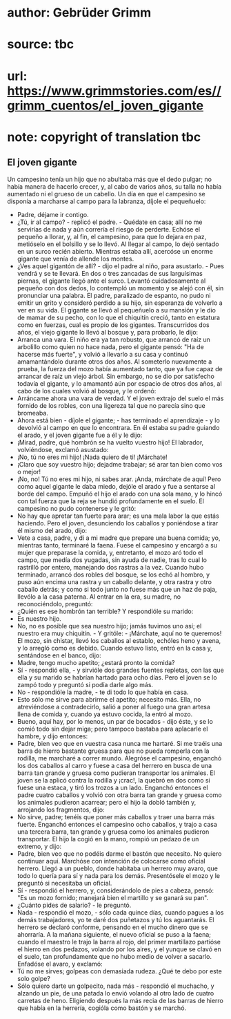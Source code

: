 # author: Gebrüder Grimm
# source: tbc
# url: https://www.grimmstories.com/es//grimm_cuentos/el_joven_gigante
# note: copyright of translation tbc

## El joven gigante 

Un campesino tenía un hijo que no abultaba más que el dedo pulgar; no
había manera de hacerlo crecer, y, al cabo de varios años, su talla no
había aumentado ni el grueso de un cabello. Un día en que el campesino
se disponía a marcharse al campo para la labranza, díjole el
pequeñuelo:
- Padre, déjame ir contigo.
- ¿Tú, ir al campo? - replicó el padre. - Quédate en casa; allí no me
servirías de nada y aún correría el riesgo de perderte.
Echóse el pequeño a llorar, y, al fin, el campesino, para que lo dejara
en paz, metióselo en el bolsillo y se lo llevó. Al llegar al campo, lo
dejó sentado en un surco recién abierto. Mientras estaba allí, acercóse
un enorme gigante que venía de allende los montes.
- ¿Ves aquel gigantón de allí? - dijo el padre al niño, para
asustarlo. - Pues vendrá y se te llevará.
En dos o tres zancadas de sus larguísimas piernas, el gigante llegó ante
el surco. Levantó cuidadosamente al pequeño con dos dedos, lo contempló
un momento y se alejó con él, sin pronunciar una palabra. El padre,
paralizado de espanto, no pudo ni emitir un grito y consideró perdido a
su hijo, sin esperanza de volverlo a ver en su vida.
El gigante se llevó al pequeñuelo a su mansión y le dio de mamar de su
pecho, con lo que el chiquitín creció, tanto en estatura como en
fuerzas, cual es propio de los gigantes. Transcurridos dos años, el
viejo gigante lo llevó al bosque y, para probarlo, le dijo:
- Arranca una vara.
El niño era ya tan robusto, que arrancó de raíz un arbolillo como quien
no hace nada, pero el gigante pensó: "Ha de hacerse más fuerte", y
volvió a llevarlo a su casa y continuó amamantándolo durante otros dos
años. Al someterlo nuevamente a prueba, la fuerza del mozo había
aumentado tanto, que ya fue capaz de arrancar de raíz un viejo árbol.
Sin embargo, no se dio por satisfecho todavía el gigante, y lo amamantó
aún por espacio de otros dos años, al cabo de los cuales volvió al
bosque, y le ordenó:
- Arráncame ahora una vara de verdad.
Y el joven extrajo del suelo el más fornido de los robles, con una
ligereza tal que no parecía sino que bromeaba.
- Ahora está bien - díjole el gigante; - has terminado el aprendizaje -
y lo devolvió al campo en que lo encontrara. En él estaba su padre
guiando el arado, y el joven gigante fue a él y le dijo:
- ¡Mirad, padre, qué hombrón se ha vuelto vuestro hijo!
El labrador, volviéndose, exclamó asustado:
- ¡No, tú no eres mi hijo! ¡Nada quiero de ti! ¡Márchate!
- ¡Claro que soy vuestro hijo; dejadme trabajar; sé arar tan bien como
vos o mejor!
- ¡No, no! Tú no eres mi hijo, ni sabes arar. ¡Anda, márchate de aquí!
Pero como aquel gigante le daba miedo, dejóle el arado y fue a sentarse
al borde del campo. Empuñó el hijo el arado con una sola mano, y lo
hincó con tal fuerza que la reja se hundió profundamente en el suelo. El
campesino no pudo contenerse y le gritó:
- No hay que apretar tan fuerte para arar; es una mala labor la que
estás haciendo.
Pero el joven, desunciendo los caballos y poniéndose a tirar él mismo
del arado, dijo:
- Vete a casa, padre, y di a mi madre que prepare una buena comida; yo,
mientras tanto, terminaré la faena.
Fuese el campesino y encargó a su mujer que preparase la comida, y,
entretanto, el mozo aró todo el campo, que medía dos yugadas, sin ayuda
de nadie, tras lo cual lo rastrilló por entero, manejando dos rastras a
la vez. Cuando hubo terminado, arrancó dos robles del bosque, se los
echó al hombro, y puso aún encima una rastra y un caballo delante, y
otra rastra y otro caballo detrás; y como si todo junto no fuese más que
un haz de paja, llevólo a la casa paterna. Al entrar en la era, su
madre, no reconociéndolo, preguntó:
- ¿Quién es ese hombrón tan terrible?
Y respondióle su marido:
- Es nuestro hijo.
- No, no es posible que sea nuestro hijo; jamás tuvimos uno así; el
nuestro era muy chiquitín. - Y gritóle: - ¡Márchate, aquí no te
queremos!
El mozo, sin chistar, llevó los caballos al establo, echóles heno y
avena, y lo arregló como es debido. Cuando estuvo listo, entró en la
casa y, sentándose en el banco, dijo:
- Madre, tengo mucho apetito; ¿estará pronto la comida?
- Sí - respondió ella, - y sirvióle dos grandes fuentes repletas, con
las que ella y su marido se habrían hartado para ocho días. Pero el
joven se lo zampó todo y preguntó si podía darle algo más.
- No - respondióle la madre, - te di todo lo que había en casa.
- Esto sólo me sirve para abrirme el apetito; necesito más.
Ella, no atreviéndose a contradecirlo, salió a poner al fuego una gran
artesa llena de comida y, cuando ya estuvo cocida, la entró al mozo.
- Bueno, aquí hay, por lo menos, un par de bocados - dijo éste, y se lo
comió todo sin dejar miga; pero tampoco bastaba para aplacarle el
hambre, y dijo entonces:
- Padre, bien veo que en vuestra casa nunca me hartaré. Si me traéis una
barra de hierro bastante gruesa para que no pueda romperla con la
rodilla, me marcharé a correr mundo.
Alegróse el campesino, enganchó los dos caballos al carro y fuese a casa
del herrero en busca de una barra tan grande y gruesa como pudieran
transportar los animales. El joven se la aplicó contra la rodilla y
¡crac!, la quebró en dos como si fuese una estaca, y tiró los trozos a
un lado. Enganchó entonces el padre cuatro caballos y volvió con otra
barra tan grande y gruesa como los animales pudieron acarrear; pero el
hijo la dobló también y, arrojando los fragmentos, dijo:
- No sirve, padre; tenéis que poner más caballos y traer una barra más
fuerte.
Enganchó entonces el campesino ocho caballos, y trajo a casa una tercera
barra, tan grande y gruesa como los animales pudieron transportar. El
hijo la cogió en la mano, rompió un pedazo de un extremo, y dijo:
- Padre, bien veo que no podéis darme el bastón que necesito. No quiero
continuar aquí.
Marchóse con intención de colocarse como oficial herrero. Llegó a un
pueblo, donde habitaba un herrero muy avaro, que todo lo quería para sí
y nada para los demás. Presentósele el mozo y le preguntó si necesitaba
un oficial.
- Sí - respondió el herrero, y, considerándolo de pies a cabeza, pensó:
"Es un mozo fornido; manejará bien el martillo y se ganará su pan".
- ¿Cuánto pides de salario? - le preguntó.
- Nada - respondió el mozo, - sólo cada quince días, cuando pagues a los
demás trabajadores, yo te daré dos puñetazos y tú los aguantarás.
El herrero se declaró conforme, pensando en el mucho dinero que se
ahorraría. A la mañana siguiente, el nuevo oficial se puso a la faena;
cuando el maestro le trajo la barra al rojo, del primer martillazo
partióse el hierro en dos pedazos, volando por los aires, y el yunque se
clavó en el suelo, tan profundamente que no hubo medio de volver a
sacarlo. Enfadóse el avaro, y exclamó:
- Tú no me sirves; golpeas con demasiada rudeza. ¿Qué te debo por este
solo golpe?
- Sólo quiero darte un golpecito, nada más - respondió el muchacho, y
alzando un pie, de una patada lo envió volando al otro lado de cuatro
carretas de heno. Eligiendo después la más recia de las barras de hierro
que había en la herrería, cogióla como bastón y se marchó.
